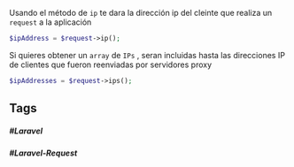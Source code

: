 Usando el método de `ip` te dara la dirección ip del cleinte que realiza un `request` a la aplicación

```php
$ipAddress = $request->ip();
```

Si quieres obtener un `array` de `IPs` , seran incluidas hasta las direcciones IP de clientes que fueron reenviadas por servidores proxy

```php
$ipAddresses = $request->ips();
```
## Tags

##### #Laravel
##### #Laravel-Request